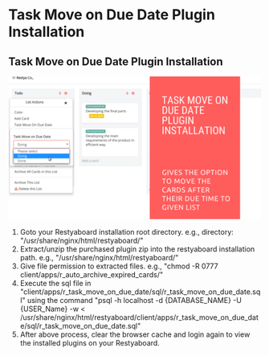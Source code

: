 # Task Move on Due Date Plugin Installation

## Task Move on Due Date Plugin Installation

[![How to configure task move on due date plugin](task_move_on_due_date.png)](https://www.youtube.com/watch?v=9R-tr4eJOcs)

1.  Goto your Restyaboard installation root directory. e.g., directory: "/usr/share/nginx/html/restyaboard/"
2.  Extract/unzip the purchased plugin zip into the restyaboard installation path. e.g., "/usr/share/nginx/html/restyaboard/"
3.  Give file permission to extracted files. e.g., "chmod -R 0777 client/apps/r_auto_archive_expired_cards/"
4.  Execute the sql file in "client/apps/r_task_move_on_due_date/sql/r_task_move_on_due_date.sql" using the command "psql -h localhost -d {DATABASE_NAME} -U {USER_Name} -w < /usr/share/nginx/html/restyaboard/client/apps/r_task_move_on_due_date/sql/r_task_move_on_due_date.sql"
5.  After above process, clear the browser cache and login again to view the installed plugins on your Restyaboard.
